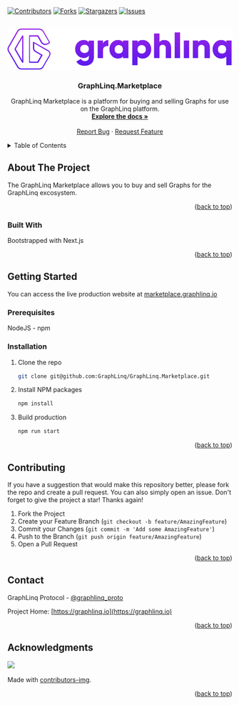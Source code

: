 <!--
*** This README used the Best-README-Template (https://github.com/othneildrew/Best-README-Template).
-->

<a name="readme-top"></a>

<!-- PROJECT SHIELDS -->

[![Contributors][contributors-shield]][contributors-url]
[![Forks][forks-shield]][forks-url]
[![Stargazers][stars-shield]][stars-url]
[![Issues][issues-shield]][issues-url]

<!-- PROJECT LOGO -->
<br />
<div align="center">
  <a href="">
    <img src="img/project-logo-full.png" alt="Logo" width="830">
  </a>

  <h3 align="center">GraphLinq.Marketplace</h3>

  <p align="center">
    GraphLinq Marketplace is a platform for buying and selling Graphs for use on the GraphLinq platform.
    <br />
    <a target="_blank" href="https://docs.graphlinq.io"><strong>Explore the docs »</strong></a>
    <br />
    <br />
    <a href="https://github.com/GraphLinq/GraphLinq.Marketplace/issues">Report Bug</a>
    ·
    <a href="https://github.com/GraphLinq/GraphLinq.Marketplace/issues">Request Feature</a>
  </p>
</div>

<!-- TABLE OF CONTENTS -->

<details>
  <summary>Table of Contents</summary>
  <ol>
    <li>
      <a href="#about-the-project">About The Project</a>
      <ul>
        <li><a href="#built-with">Built With</a></li>
      </ul>
    </li>
    <li>
      <a href="#getting-started">Getting Started</a>
      <ul>
        <li><a href="#prerequisites">Prerequisites</a></li>
        <li><a href="#installation">Installation</a></li>
      </ul>
    </li>
    <li><a href="#contributing">Contributing</a></li>
    <li><a href="#contact">Contact</a></li>
    <li><a href="#acknowledgments">Acknowledgments</a></li>
  </ol>
</details>

<!-- ABOUT THE PROJECT -->
## About The Project

The GraphLinq Marketplace allows you to buy and sell Graphs for the GraphLinq excosystem.

<p align="right">(<a href="#readme-top">back to top</a>)</p>

### Built With

Bootstrapped with Next.js

<p align="right">(<a href="#readme-top">back to top</a>)</p>

<!-- GETTING STARTED -->
## Getting Started

You can access the live production website at <a href="https://marketplace.graphlinq.io">marketplace.graphlinq.io</a>


### Prerequisites

NodeJS - npm

### Installation

1. Clone the repo
   ```sh
   git clone git@github.com:GraphLinq/GraphLinq.Marketplace.git
   ```
2. Install NPM packages
   ```sh
   npm install
   ```
3. Build production
   ```sh
   npm run start
   ```

<p align="right">(<a href="#readme-top">back to top</a>)</p>

<!-- CONTRIBUTING -->
## Contributing

If you have a suggestion that would make this repository better, please fork the repo and create a pull request. You can also simply open an issue. Don't forget to give the project a star! Thanks again!

1. Fork the Project
2. Create your Feature Branch (`git checkout -b feature/AmazingFeature`)
3. Commit your Changes (`git commit -m 'Add some AmazingFeature'`)
4. Push to the Branch (`git push origin feature/AmazingFeature`)
5. Open a Pull Request

<p align="right">(<a href="#readme-top">back to top</a>)</p>

<!-- CONTACT -->
## Contact

GraphLinq Protocol - [@graphlinq_proto](https://twitter.com/graphlinq_proto)

Project Home: [https://graphlinq.io](https://graphlinq.io)

<p align="right">(<a href="#readme-top">back to top</a>)</p>

<!-- ACKNOWLEDGMENTS -->
## Acknowledgments

<a href="https://github.com/jrbgit/GraphLinq.Marketplace/graphs/contributors">
  <img src="https://contrib.rocks/image?repo=GraphLinq/GraphLinq.Marketplace" />
</a>

Made with [contributors-img](https://contrib.rocks).

<p align="right">(<a href="#readme-top">back to top</a>)</p>

<!-- MARKDOWN LINKS & IMAGES -->
<!-- https://www.markdownguide.org/basic-syntax/#reference-style-links -->

<!-- GitHub -->
[contributors-shield]: https://img.shields.io/github/contributors/GraphLinq/GraphLinq.Marketplace.svg?style=for-the-badge
[contributors-url]: https://github.com/GraphLinq/GraphLinq.Marketplace/graphs/contributors
[forks-shield]: https://img.shields.io/github/forks/GraphLinq/GraphLinq.Marketplace.svg?style=for-the-badge
[forks-url]: https://github.com/GraphLinq/GraphLinq.Marketplace/network/members
[stars-shield]: https://img.shields.io/github/stars/GraphLinq/GraphLinq.Marketplace.svg?style=for-the-badge
[stars-url]: https://github.com/GraphLinq/GraphLinq.Marketplace/stargazers
[issues-shield]: https://img.shields.io/github/issues/GraphLinq/GraphLinq.Marketplace.svg?style=for-the-badge
[issues-url]: https://github.com/GraphLinq/GraphLinq.Marketplace/issues
